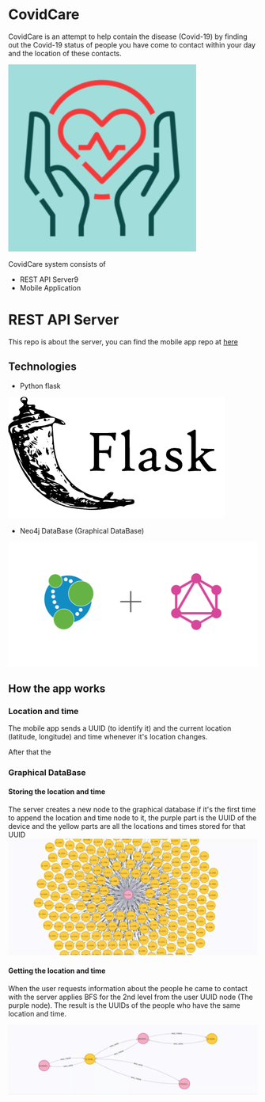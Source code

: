 # CovidCare
CovidCare is an attempt to help contain the disease (Covid-19) by finding out the Covid-19 status of people you have come to contact within your day and the location of these contacts.

![Logo](https://github.com/DiaaZiada/CovidCare-AndroidApp/blob/master/images/Screenshot%20from%202020-12-08%2015-04-29.png)

CovidCare system consists of
* REST API Server9
* Mobile Application

# REST API Server 
This repo is about the server, you can find the mobile app repo at [here](https://github.com/DiaaZiada/CovidCare-AndroidApp)

## Technologies
* Python flask

![flask](https://github.com/DiaaZiada/CovidCare-Server/blob/master/images/1_0G5zu7CnXdMT9pGbYUTQLQ.png)

* Neo4j DataBase (Graphical DataBase)

![neo4j](https://github.com/DiaaZiada/CovidCare-Server/blob/master/images/0_d2b2ohG7o_hnbYVx.png)

## How the app works

### Location and time

The mobile app sends a UUID (to identify it) and the current location (latitude, longitude) and time whenever it's location changes.

After that the 

### Graphical DataBase
#### Storing the location and time
The server creates a new node to the graphical database if it's the first time to append the location and time node to it, the purple part is the UUID of the device and the yellow parts are all the locations and times stored for that UUID
![node](https://github.com/DiaaZiada/CovidCare-Server/blob/master/images/IMG_20201208_160537.jpg)

#### Getting the location and time
When the user requests information about the people he came to contact with the server applies BFS for the 2nd level from the user UUID node (The purple node). The result is the UUIDs of the people who have the same location and time.

![intersection](https://github.com/DiaaZiada/CovidCare-Server/blob/master/images/IMG_20201208_160520.jpg)
